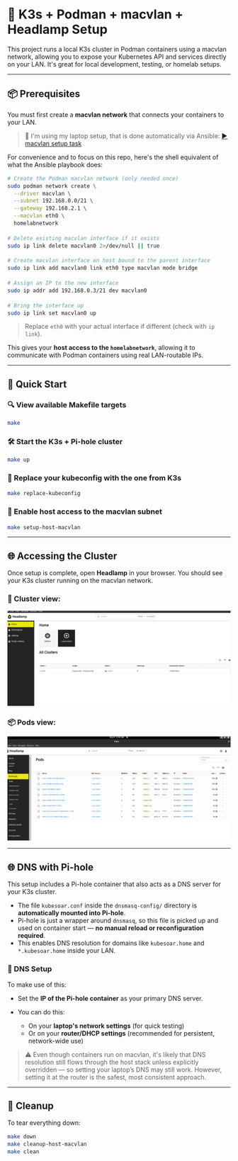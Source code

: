 # 🧪 K3s + Podman + macvlan + Headlamp Setup

This project runs a local K3s cluster in Podman containers using a macvlan network, allowing you to expose your Kubernetes API and services directly on your LAN. It's great for local development, testing, or homelab setups.

---


## 📦 Prerequisites

You must first create a **macvlan network** that connects your containers to your LAN.

> 🔧 I'm using my laptop setup, that is done automatically via Ansible:
> [▶️ macvlan setup task](https://github.com/josephaw1022/LaptopConfiguration/blob/main/fedora-41/automated-setup/roles/podman/tasks/macvlan.yml)

For convenience and to focus on this repo, here's the shell equivalent of what the Ansible playbook does:

```bash
# Create the Podman macvlan network (only needed once)
sudo podman network create \
  --driver macvlan \
  --subnet 192.168.0.0/21 \
  --gateway 192.168.2.1 \
  --macvlan eth0 \
  homelabnetwork

# Delete existing macvlan interface if it exists
sudo ip link delete macvlan0 2>/dev/null || true

# Create macvlan interface on host bound to the parent interface
sudo ip link add macvlan0 link eth0 type macvlan mode bridge

# Assign an IP to the new interface
sudo ip addr add 192.168.0.3/21 dev macvlan0

# Bring the interface up
sudo ip link set macvlan0 up
```

> Replace `eth0` with your actual interface if different (check with `ip link`).

This gives your **host access to the `homelabnetwork`**, allowing it to communicate with Podman containers using real LAN-routable IPs.

---

## 🚀 Quick Start

### 🔍 View available Makefile targets

```bash
make
```

### 🛠 Start the K3s + Pi-hole cluster

```bash
make up
```

### 📄 Replace your kubeconfig with the one from K3s

```bash
make replace-kubeconfig
```

### 🔌 Enable host access to the macvlan subnet

```bash
make setup-host-macvlan
```

---

## 🌐 Accessing the Cluster

Once setup is complete, open **Headlamp** in your browser. You should see your K3s cluster running on the macvlan network.

### 📸 Cluster view:

![Headlamp Cluster](images/headlamp-cluster.png)

### 📦 Pods view:

![Cluster Pods](images/cluster-pods.png)

---

## 🌐 DNS with Pi-hole

This setup includes a Pi-hole container that also acts as a DNS server for your K3s cluster.

* The file `kubesoar.conf` inside the `dnsmasq-config/` directory is **automatically mounted into Pi-hole**.
* Pi-hole is just a wrapper around `dnsmasq`, so this file is picked up and used on container start — **no manual reload or reconfiguration required**.
* This enables DNS resolution for domains like `kubesoar.home` and `*.kubesoar.home` inside your LAN.

### 📌 DNS Setup

To make use of this:

* Set the **IP of the Pi-hole container** as your primary DNS server.
* You can do this:

  * On your **laptop's network settings** (for quick testing)
  * Or on your **router/DHCP settings** (recommended for persistent, network-wide use)

> ⚠️ Even though containers run on macvlan, it's likely that DNS resolution still flows through the host stack unless explicitly overridden — so setting your laptop’s DNS may still work. However, setting it at the router is the safest, most consistent approach.

---

## 🧹 Cleanup

To tear everything down:

```bash
make down
make cleanup-host-macvlan
make clean
```
